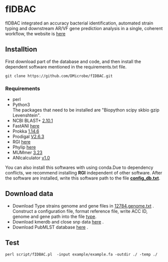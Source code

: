 # fIDBAC
fIDBAC integrated an accuracy bacterial identification, automated strain typing and downstream AR/VF gene prediction analysis in a single, coherent workflow, the website is [here](http://fbac.dmicrobe.cn/)

## Installtion

 First download part of the database and code, and then install the dependent software mentioned in the requirements.txt file.
  ```
  git clone https://github.com/DMicrobe/fIDBAC.git
  
  ```
### Requirements
* perl
* Python3\
 The packages that need to be installed are "Biopython scipy skbio gzip Levenshtein".
* NCBI BLAST+ [2.10.1](ftp://ftp.ncbi.nlm.nih.gov/blast/executables/blast+/LATEST)
* FastANI [here](https://github.com/ParBLiSS/FastANI)
* Prokka [1.14.6](https://github.com/tseemann/prokka)
* Prodigal [V2.6.3](http://prodigal.ornl.gov)
* RGI [here](https://card.mcmaster.ca/)
* Phylip [here](https://evolution.genetics.washington.edu/phylip.html)
* MUMmer [3.23](http://mummer.sourceforge.net/)
* ANIcalculator [v1.0](https://ani.jgi.doe.gov/html/download.php)

You can also install this softwares with using conda.Due to dependency conflicts, we recommend installing **RGI** independent of other software. After the software are installed, write this software path to the file [**config_db.txt**](https://github.com/DMicrobe/fIDBAC/blob/master/script/config_db.txt).
  
## Download data
 * Download Type strains genome and gene files in [12784.genome.txt](https://github.com/DMicrobe/fIDBAC/blob/master/12784.genome.txt) . Construct a configuration file, format reference file, write ACC ID, genome and gene path into the file [type](https://github.com/DMicrobe/fIDBAC/blob/master/example/type.example.list.txt).
 * Download kmerdb and close snp data [here](http://fbac.dmicrobe.cn/about/) .
 * Download PubMLST database [here](https://pubmlst.org/static/data/dbases.xml) . 
 
 
## Test
```
perl script/fIDBAC.pl  -input example/example.fa -outdir ./ -temp ./
```


